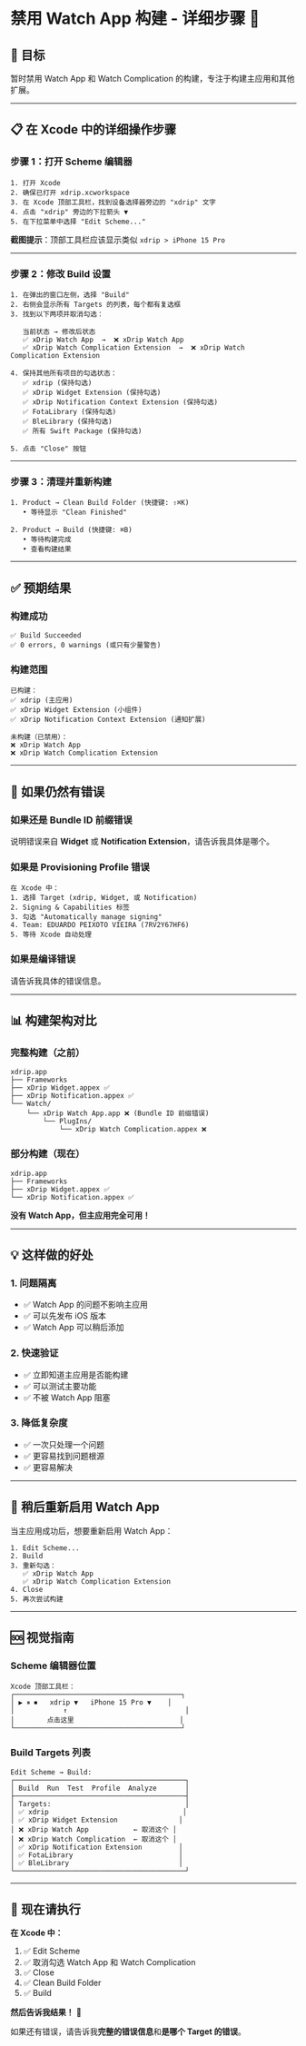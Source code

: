 # 禁用 Watch App 构建 - 详细步骤 📱

## 🎯 目标

暂时禁用 Watch App 和 Watch Complication 的构建，专注于构建主应用和其他扩展。

---

## 📋 在 Xcode 中的详细操作步骤

### 步骤 1：打开 Scheme 编辑器

```
1. 打开 Xcode
2. 确保已打开 xdrip.xcworkspace
3. 在 Xcode 顶部工具栏，找到设备选择器旁边的 "xdrip" 文字
4. 点击 "xdrip" 旁边的下拉箭头 ▼
5. 在下拉菜单中选择 "Edit Scheme..."
```

**截图提示**：顶部工具栏应该显示类似 `xdrip > iPhone 15 Pro`

---

### 步骤 2：修改 Build 设置

```
1. 在弹出的窗口左侧，选择 "Build"
2. 右侧会显示所有 Targets 的列表，每个都有复选框
3. 找到以下两项并取消勾选：
   
   当前状态 → 修改后状态
   ✅ xDrip Watch App  →  ❌ xDrip Watch App
   ✅ xDrip Watch Complication Extension  →  ❌ xDrip Watch Complication Extension
   
4. 保持其他所有项目的勾选状态：
   ✅ xdrip (保持勾选)
   ✅ xDrip Widget Extension (保持勾选)
   ✅ xDrip Notification Context Extension (保持勾选)
   ✅ FotaLibrary (保持勾选)
   ✅ BleLibrary (保持勾选)
   ✅ 所有 Swift Package (保持勾选)

5. 点击 "Close" 按钮
```

---

### 步骤 3：清理并重新构建

```
1. Product → Clean Build Folder (快捷键: ⇧⌘K)
   • 等待显示 "Clean Finished"
   
2. Product → Build (快捷键: ⌘B)
   • 等待构建完成
   • 查看构建结果
```

---

## ✅ 预期结果

### 构建成功
```
✅ Build Succeeded
✅ 0 errors, 0 warnings (或只有少量警告)
```

### 构建范围
```
已构建：
✅ xdrip (主应用)
✅ xDrip Widget Extension (小组件)
✅ xDrip Notification Context Extension (通知扩展)

未构建（已禁用）：
❌ xDrip Watch App
❌ xDrip Watch Complication Extension
```

---

## 🎯 如果仍然有错误

### 如果还是 Bundle ID 前缀错误

说明错误来自 **Widget** 或 **Notification Extension**，请告诉我具体是哪个。

### 如果是 Provisioning Profile 错误

```
在 Xcode 中：
1. 选择 Target (xdrip, Widget, 或 Notification)
2. Signing & Capabilities 标签
3. 勾选 "Automatically manage signing"
4. Team: EDUARDO PEIXOTO VIEIRA (7RV2Y67HF6)
5. 等待 Xcode 自动处理
```

### 如果是编译错误

请告诉我具体的错误信息。

---

## 📊 构建架构对比

### 完整构建（之前）
```
xdrip.app
├── Frameworks
├── xDrip Widget.appex ✅
├── xDrip Notification.appex ✅
└── Watch/
    └── xDrip Watch App.app ❌ (Bundle ID 前缀错误)
        └── PlugIns/
            └── xDrip Watch Complication.appex ❌
```

### 部分构建（现在）
```
xdrip.app
├── Frameworks
├── xDrip Widget.appex ✅
└── xDrip Notification.appex ✅
```

**没有 Watch App，但主应用完全可用！**

---

## 💡 这样做的好处

### 1. 问题隔离
- ✅ Watch App 的问题不影响主应用
- ✅ 可以先发布 iOS 版本
- ✅ Watch App 可以稍后添加

### 2. 快速验证
- ✅ 立即知道主应用是否能构建
- ✅ 可以测试主要功能
- ✅ 不被 Watch App 阻塞

### 3. 降低复杂度
- ✅ 一次只处理一个问题
- ✅ 更容易找到问题根源
- ✅ 更容易解决

---

## 🔄 稍后重新启用 Watch App

当主应用成功后，想要重新启用 Watch App：

```
1. Edit Scheme...
2. Build
3. 重新勾选：
   ✅ xDrip Watch App
   ✅ xDrip Watch Complication Extension
4. Close
5. 再次尝试构建
```

---

## 🆘 视觉指南

### Scheme 编辑器位置
```
Xcode 顶部工具栏：
┌─────────────────────────────────────────┐
│ ▶ ⏸ ⏹   xdrip ▼   iPhone 15 Pro ▼    │
│            ↑                             │
│        点击这里                          │
└─────────────────────────────────────────┘
```

### Build Targets 列表
```
Edit Scheme → Build:
┌──────────────────────────────────────────┐
│ Build  Run  Test  Profile  Analyze       │
├──────────────────────────────────────────┤
│ Targets:                                 │
│ ✅ xdrip                                 │
│ ✅ xDrip Widget Extension               │
│ ❌ xDrip Watch App           ← 取消这个 │
│ ❌ xDrip Watch Complication  ← 取消这个 │
│ ✅ xDrip Notification Extension         │
│ ✅ FotaLibrary                          │
│ ✅ BleLibrary                           │
└──────────────────────────────────────────┘
```

---

## 🎯 现在请执行

**在 Xcode 中：**

1. ✅ Edit Scheme
2. ✅ 取消勾选 Watch App 和 Watch Complication
3. ✅ Close
4. ✅ Clean Build Folder
5. ✅ Build

**然后告诉我结果！** 🚀

如果还有错误，请告诉我**完整的错误信息**和**是哪个 Target 的错误**。


